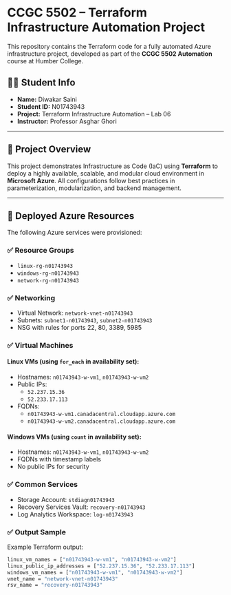 # CCGC 5502 – Terraform Infrastructure Automation Project

This repository contains the Terraform code for a fully automated Azure infrastructure project, developed as part of the **CCGC 5502 Automation** course at Humber College.

## 👨‍💻 Student Info

- **Name:** Diwakar Saini  
- **Student ID:** N01743943  
- **Project:** Terraform Infrastructure Automation – Lab 06  
- **Instructor:** Professor Asghar Ghori  

---

## 📌 Project Overview

This project demonstrates Infrastructure as Code (IaC) using **Terraform** to deploy a highly available, scalable, and modular cloud environment in **Microsoft Azure**. All configurations follow best practices in parameterization, modularization, and backend management.

---

## 🚀 Deployed Azure Resources

The following Azure services were provisioned:

### ✅ Resource Groups

- `linux-rg-n01743943`
- `windows-rg-n01743943`
- `network-rg-n01743943`

### ✅ Networking

- Virtual Network: `network-vnet-n01743943`
- Subnets: `subnet1-n01743943`, `subnet2-n01743943`
- NSG with rules for ports 22, 80, 3389, 5985

### ✅ Virtual Machines

#### Linux VMs (using `for_each` in availability set):
- Hostnames: `n01743943-w-vm1`, `n01743943-w-vm2`
- Public IPs:  
  - `52.237.15.36`  
  - `52.233.17.113`  
- FQDNs:  
  - `n01743943-w-vm1.canadacentral.cloudapp.azure.com`  
  - `n01743943-w-vm2.canadacentral.cloudapp.azure.com`

#### Windows VMs (using `count` in availability set):
- Hostnames: `n01743943-w-vm1`, `n01743943-w-vm2`
- FQDNs with timestamp labels
- No public IPs for security

### ✅ Common Services

- Storage Account: `stdiagn01743943`
- Recovery Services Vault: `recovery-n01743943`
- Log Analytics Workspace: `log-n01743943`

### ✅ Output Sample

Example Terraform output:
```bash
linux_vm_names = ["n01743943-w-vm1", "n01743943-w-vm2"]
linux_public_ip_addresses = ["52.237.15.36", "52.233.17.113"]
windows_vm_names = ["n01743943-w-vm1", "n01743943-w-vm2"]
vnet_name = "network-vnet-n01743943"
rsv_name = "recovery-n01743943"

 
